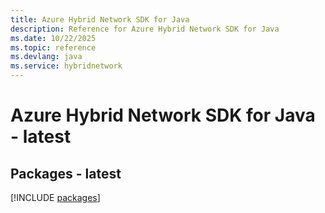 ```yaml
---
title: Azure Hybrid Network SDK for Java
description: Reference for Azure Hybrid Network SDK for Java
ms.date: 10/22/2025
ms.topic: reference
ms.devlang: java
ms.service: hybridnetwork
---
```

# Azure Hybrid Network SDK for Java - latest
## Packages - latest
[!INCLUDE [packages](hybrid-network-index.md)]